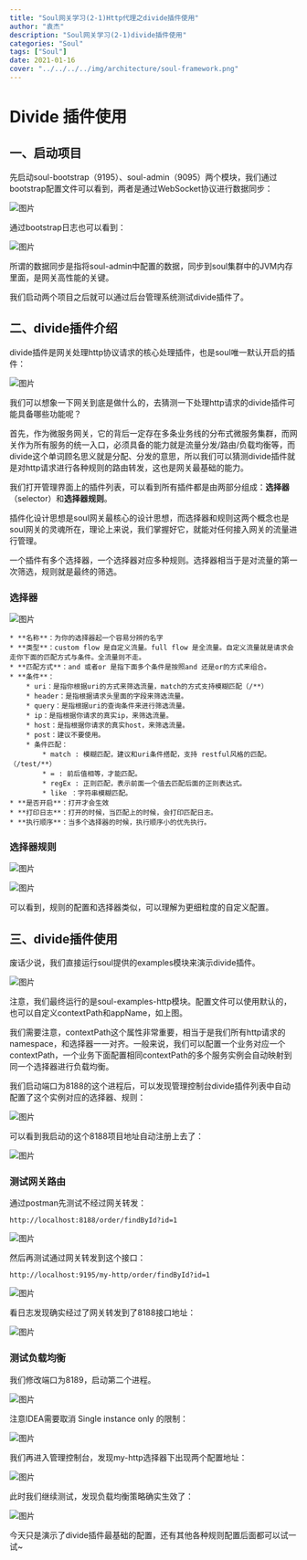 ```yaml
---
title: "Soul网关学习(2-1)Http代理之divide插件使用"
author: "袁杰"
description: "Soul网关学习(2-1)divide插件使用"
categories: "Soul"
tags: ["Soul"]
date: 2021-01-16
cover: "../../../../img/architecture/soul-framework.png"
---
```


# Divide 插件使用

## 一、启动项目

先启动soul-bootstrap（9195）、soul-admin（9095）两个模块，我们通过bootstrap配置文件可以看到，两者是通过WebSocket协议进行数据同步：

![图片](https://uploader.shimo.im/f/nGr4Gtt1RDaxFZhp.png!thumbnail?fileGuid=fGQAODvCNjs7kNIH)

通过bootstrap日志也可以看到：

![图片](https://uploader.shimo.im/f/cvJNUI1WLaJEk0Pe.png!thumbnail?fileGuid=fGQAODvCNjs7kNIH)

所谓的数据同步是指将soul-admin中配置的数据，同步到soul集群中的JVM内存里面，是网关高性能的关键。

我们启动两个项目之后就可以通过后台管理系统测试divide插件了。

## 二、divide插件介绍

divide插件是网关处理http协议请求的核心处理插件，也是soul唯一默认开启的插件：

![图片](https://uploader.shimo.im/f/0CIBpm0YatPSWUUu.png!thumbnail?fileGuid=fGQAODvCNjs7kNIH)

我们可以想象一下网关到底是做什么的，去猜测一下处理http请求的divide插件可能具备哪些功能呢？

首先，作为微服务网关，它的背后一定存在多条业务线的分布式微服务集群，而网关作为所有服务的统一入口，必须具备的能力就是流量分发/路由/负载均衡等，而divide这个单词顾名思义就是分配、分发的意思，所以我们可以猜测divide插件就是对http请求进行各种规则的路由转发，这也是网关最基础的能力。

我们打开管理界面上的插件列表，可以看到所有插件都是由两部分组成：**选择器**（selector）和**选择器规则**。

插件化设计思想是soul网关最核心的设计思想，而选择器和规则这两个概念也是soul网关的灵魂所在，理论上来说，我们掌握好它，就能对任何接入网关的流量进行管理。

一个插件有多个选择器，一个选择器对应多种规则。选择器相当于是对流量的第一次筛选，规则就是最终的筛选。

### 选择器

![图片](https://uploader.shimo.im/f/KlNWtqo6shqyJYWZ.png!thumbnail?fileGuid=fGQAODvCNjs7kNIH)

    * **名称**：为你的选择器起一个容易分辨的名字
    * **类型**：custom flow 是自定义流量。full flow 是全流量。自定义流量就是请求会走你下面的匹配方式与条件。全流量则不走。
    * **匹配方式**：and 或者or 是指下面多个条件是按照and 还是or的方式来组合。
    * **条件**：
        * uri：是指你根据uri的方式来筛选流量，match的方式支持模糊匹配（/**）
        * header：是指根据请求头里面的字段来筛选流量。
        * query：是指根据uri的查询条件来进行筛选流量。
        * ip：是指根据你请求的真实ip，来筛选流量。
        * host：是指根据你请求的真实host，来筛选流量。
        * post：建议不要使用。
        * 条件匹配：
            * match : 模糊匹配，建议和uri条件搭配，支持 restful风格的匹配。（/test/**）
            * = : 前后值相等，才能匹配。
            * regEx : 正则匹配，表示前面一个值去匹配后面的正则表达式。
            * like ：字符串模糊匹配。
    * **是否开启**：打开才会生效
    * **打印日志**：打开的时候，当匹配上的时候，会打印匹配日志。
    * **执行顺序**：当多个选择器的时候，执行顺序小的优先执行。
### 选择器规则

![图片](https://uploader.shimo.im/f/If4ekdjZ1T0j11fy.png!thumbnail?fileGuid=fGQAODvCNjs7kNIH)

![图片](https://uploader.shimo.im/f/CTJJ5j55VhfIxVsS.png!thumbnail?fileGuid=fGQAODvCNjs7kNIH)

可以看到，规则的配置和选择器类似，可以理解为更细粒度的自定义配置。

## 三、divide插件使用

废话少说，我们直接运行soul提供的examples模块来演示divide插件。

![图片](https://uploader.shimo.im/f/8i3YFAMvzXsKJg7o.png!thumbnail?fileGuid=fGQAODvCNjs7kNIH)

注意，我们最终运行的是soul-examples-http模块。配置文件可以使用默认的，也可以自定义contextPath和appName，如上图。

我们需要注意，contextPath这个属性非常重要，相当于是我们所有http请求的namespace，和选择器一一对齐。一般来说，我们可以配置一个业务对应一个contextPath，一个业务下面配置相同contextPath的多个服务实例会自动映射到同一个选择器进行负载均衡。

我们启动端口为8188的这个进程后，可以发现管理控制台divide插件列表中自动配置了这个实例对应的选择器、规则：

![图片](https://uploader.shimo.im/f/ozvPWCqVaXEGwG2E.png!thumbnail?fileGuid=fGQAODvCNjs7kNIH)

可以看到我启动的这个8188项目地址自动注册上去了：

![图片](https://uploader.shimo.im/f/MzTmhBkyZSRIiPAp.png!thumbnail?fileGuid=fGQAODvCNjs7kNIH)

### 测试网关路由

通过postman先测试不经过网关转发：

```plain
http://localhost:8188/order/findById?id=1
```
![图片](https://uploader.shimo.im/f/OJi1lpFiwlHN53EE.png!thumbnail?fileGuid=fGQAODvCNjs7kNIH)

然后再测试通过网关转发到这个接口：

```plain
http://localhost:9195/my-http/order/findById?id=1
```
![图片](https://uploader.shimo.im/f/8p4u4OKuWp3inEVh.png!thumbnail?fileGuid=fGQAODvCNjs7kNIH)

看日志发现确实经过了网关转发到了8188接口地址：

![图片](https://uploader.shimo.im/f/iE6V4aNqbaaUQz2K.png!thumbnail?fileGuid=fGQAODvCNjs7kNIH)

### 测试负载均衡

我们修改端口为8189，启动第二个进程。

![图片](https://uploader.shimo.im/f/arghWSgrccJ5262m.png!thumbnail?fileGuid=fGQAODvCNjs7kNIH)

注意IDEA需要取消 Single instance only 的限制：

![图片](https://uploader.shimo.im/f/cMdvwK0RI7AxmLf6.png!thumbnail?fileGuid=fGQAODvCNjs7kNIH)

我们再进入管理控制台，发现my-http选择器下出现两个配置地址：

![图片](https://uploader.shimo.im/f/nC35SJOlCZnNIrAz.png!thumbnail?fileGuid=fGQAODvCNjs7kNIH)

此时我们继续测试，发现负载均衡策略确实生效了：

![图片](https://uploader.shimo.im/f/int2660TqS1nAkYB.png!thumbnail?fileGuid=fGQAODvCNjs7kNIH)

今天只是演示了divide插件最基础的配置，还有其他各种规则配置后面都可以试一试~


